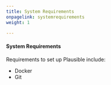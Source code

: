 ```yaml
---
title: System Requirements
onpagelink: systemrequirements
weight: 1

---
```


#### **System Requirements**

Requirements to set up Plausible include:

*   Docker
*   Git
